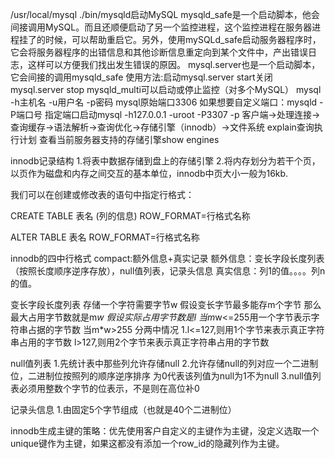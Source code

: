 /usr/local/mysql
./bin/mysqld启动MySQL
mysqld_safe是一个启动脚本，他会间接调用MySQL。而且还顺便启动了另一个监控进程，这个监控进程在服务器进程挂了的时候，可以帮助重启它。另外，使用mySQLd_safe启动服务器程序时，它会将服务器程序的出错信息和其他诊断信息重定向到某个文件中，产出错误日志，这样可以方便我们找出发生错误的原因。
mysql.server也是一个启动脚本，它会间接的调用mysqld_safe
使用方法:启动mysql.server start关闭mysql.server stop
mysqld_multi可以启动或停止监控（对多个MySQL）
mysql -h主机名  -u用户名 -p密码
mysql原始端口3306 
如果想要自定义端口：mysqld -P端口号
指定端口启动mysql -h127.0.0.1 -uroot -P3307 -p
客户端->处理连接->查询缓存->语法解析->查询优化->存储引擎（innodb）->文件系统
explain查询执行计划
查看当前服务器支持的存储引擎show engines

innodb记录结构
1.将表中数据存储到盘上的存储引擎
2.将内存划分为若干个页，以页作为磁盘和内存之间交互的基本单位，innodb中页大小一般为16kb.

我们可以在创建或修改表的语句中指定行格式：

CREATE TABLE 表名 (列的信息) ROW_FORMAT=行格式名称
    
ALTER TABLE 表名 ROW_FORMAT=行格式名称

innodb的四中行格式
compact:额外信息+真实记录
额外信息：变长字段长度列表（按照长度顺序逆序存放），null值列表，记录头信息
真实信息：列1的值。。。。列n的值。

变长字段长度列表
存储一个字符需要字节w
假设变长字节最多能存m个字节
那么最大占用字节数就是m*w
假设实际占用字节数是l
当m*w<=255用一个字节表示字符串占据的字节数
当m*w>255
分两中情况
1.l<=127,则用1个字节来表示真正字符串占用的字节数
  l>127,则用2个字节来表示真正字符串占用的字节数

null值列表
1.先统计表中那些列允许存储null
2.允许存储null的列对应一个二进制位，二进制位按照列的顺序逆序排序
为0代表该列值为null为1不为null
3.null值列表必须用整数个字节的位表示，不是则在高位补0

记录头信息
1.由固定5个字节组成（也就是40个二进制位）

innodb生成主键的策略：优先使用客户自定义的主键作为主键，没定义选取一个unique键作为主键，如果这都没有添加一个row_id的隐藏列作为主键。



